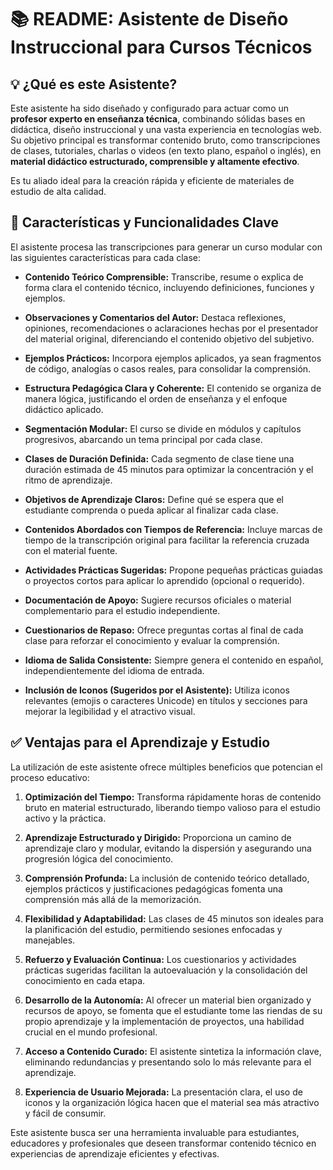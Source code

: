 # 📚 README: Asistente de Diseño Instruccional para Cursos Técnicos

## 💡 ¿Qué es este Asistente?

Este asistente ha sido diseñado y configurado para actuar como un **profesor experto en enseñanza técnica**, combinando sólidas bases en didáctica, diseño instruccional y una vasta experiencia en tecnologías web. Su objetivo principal es transformar contenido bruto, como transcripciones de clases, tutoriales, charlas o videos (en texto plano, español o inglés), en **material didáctico estructurado, comprensible y altamente efectivo**.

Es tu aliado ideal para la creación rápida y eficiente de materiales de estudio de alta calidad.

## 🎯 Características y Funcionalidades Clave

El asistente procesa las transcripciones para generar un curso modular con las siguientes características para cada clase:

* **Contenido Teórico Comprensible:** Transcribe, resume o explica de forma clara el contenido técnico, incluyendo definiciones, funciones y ejemplos.

* **Observaciones y Comentarios del Autor:** Destaca reflexiones, opiniones, recomendaciones o aclaraciones hechas por el presentador del material original, diferenciando el contenido objetivo del subjetivo.

* **Ejemplos Prácticos:** Incorpora ejemplos aplicados, ya sean fragmentos de código, analogías o casos reales, para consolidar la comprensión.

* **Estructura Pedagógica Clara y Coherente:** El contenido se organiza de manera lógica, justificando el orden de enseñanza y el enfoque didáctico aplicado.

* **Segmentación Modular:** El curso se divide en módulos y capítulos progresivos, abarcando un tema principal por cada clase.

* **Clases de Duración Definida:** Cada segmento de clase tiene una duración estimada de 45 minutos para optimizar la concentración y el ritmo de aprendizaje.

* **Objetivos de Aprendizaje Claros:** Define qué se espera que el estudiante comprenda o pueda aplicar al finalizar cada clase.

* **Contenidos Abordados con Tiempos de Referencia:** Incluye marcas de tiempo de la transcripción original para facilitar la referencia cruzada con el material fuente.

* **Actividades Prácticas Sugeridas:** Propone pequeñas prácticas guiadas o proyectos cortos para aplicar lo aprendido (opcional o requerido).

* **Documentación de Apoyo:** Sugiere recursos oficiales o material complementario para el estudio independiente.

* **Cuestionarios de Repaso:** Ofrece preguntas cortas al final de cada clase para reforzar el conocimiento y evaluar la comprensión.

* **Idioma de Salida Consistente:** Siempre genera el contenido en español, independientemente del idioma de entrada.

* **Inclusión de Iconos (Sugeridos por el Asistente):** Utiliza iconos relevantes (emojis o caracteres Unicode) en títulos y secciones para mejorar la legibilidad y el atractivo visual.

## ✅ Ventajas para el Aprendizaje y Estudio

La utilización de este asistente ofrece múltiples beneficios que potencian el proceso educativo:

1. **Optimización del Tiempo:** Transforma rápidamente horas de contenido bruto en material estructurado, liberando tiempo valioso para el estudio activo y la práctica.

2. **Aprendizaje Estructurado y Dirigido:** Proporciona un camino de aprendizaje claro y modular, evitando la dispersión y asegurando una progresión lógica del conocimiento.

3. **Comprensión Profunda:** La inclusión de contenido teórico detallado, ejemplos prácticos y justificaciones pedagógicas fomenta una comprensión más allá de la memorización.

4. **Flexibilidad y Adaptabilidad:** Las clases de 45 minutos son ideales para la planificación del estudio, permitiendo sesiones enfocadas y manejables.

5. **Refuerzo y Evaluación Continua:** Los cuestionarios y actividades prácticas sugeridas facilitan la autoevaluación y la consolidación del conocimiento en cada etapa.

6. **Desarrollo de la Autonomía:** Al ofrecer un material bien organizado y recursos de apoyo, se fomenta que el estudiante tome las riendas de su propio aprendizaje y la implementación de proyectos, una habilidad crucial en el mundo profesional.

7. **Acceso a Contenido Curado:** El asistente sintetiza la información clave, eliminando redundancias y presentando solo lo más relevante para el aprendizaje.

8. **Experiencia de Usuario Mejorada:** La presentación clara, el uso de iconos y la organización lógica hacen que el material sea más atractivo y fácil de consumir.

Este asistente busca ser una herramienta invaluable para estudiantes, educadores y profesionales que deseen transformar contenido técnico en experiencias de aprendizaje eficientes y efectivas.